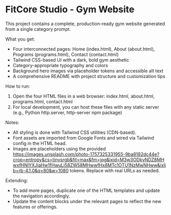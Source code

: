 # FitCore Studio - Gym Website

This project contains a complete, production-ready gym website generated from a single category prompt.

What you get:

- Four interconnected pages: Home (index.html), About (about.html), Programs (programs.html), Contact (contact.html)
- Tailwind CSS-based UI with a dark, bold gym aesthetic
- Category-appropriate typography and colors
- Background hero images via placeholder tokens and accessible alt text
- A comprehensive README with project structure and customization tips

How to run:

1. Open the four HTML files in a web browser: index.html, about.html, programs.html, contact.html
2. For local development, you can host these files with any static server (e.g., Python http.server, http-server npm package)

Notes:
- All styling is done with Tailwind CSS utilities (CDN-based).
- Font assets are imported from Google Fonts and wired via Tailwind config in the HTML head.
- Images are placeholders using the provided https://images.unsplash.com/photo-1757325331955-9ba8182dc44e?crop=entropy&cs=tinysrgb&fit=max&fm=jpg&ixid=M3w3ODkyNDZ8MHwxfHNlYXJjaHw1fHwuLi58ZW58MHwwfHx8MTc1OTU1NzMwNHww&ixlib=rb-4.1.0&q=80&w=1080 tokens. Replace with real URLs as needed. 

Extending:
- To add more pages, duplicate one of the HTML templates and update the navigation accordingly.
- Update the content blocks under the relevant pages to reflect the new features or offerings.
